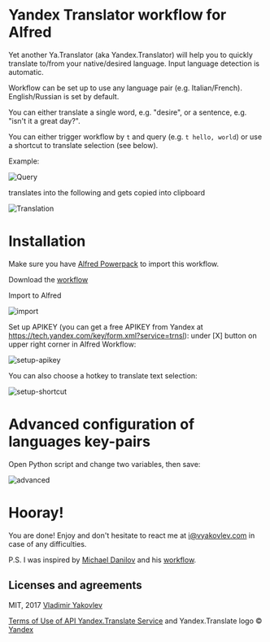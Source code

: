 # Yandex Translator workflow for Alfred

Yet another Ya.Translator (aka Yandex.Translator) will help you to quickly translate to/from your native/desired language. Input language detection is automatic.

Workflow can be set up to use any language pair (e.g. Italian/French). English/Russian is set by default.

You can either translate a single word, e.g. "desire", or a sentence, e.g. "isn't it a great day?".

You can either trigger workflow by `t` and query (e.g. `t hello, world`) or use a shortcut to translate selection (see below).

Example:

![Query](https://vyakovlev.com/projects/alfred/ya.translator/query.png)

translates into the following and gets copied into clipboard

![Translation](https://vyakovlev.com/projects/alfred/ya.translator/translation.png)

# Installation

Make sure you have [Alfred Powerpack](https://buy.alfredapp.com/) to import this workflow.

Download the [workflow](https://vyakovlev.com/projects/alfred/ya.translator/Ya.Translator.alfredworkflow)

Import to Alfred

![import](https://vyakovlev.com/projects/alfred/ya.translator/import.png)

Set up APIKEY (you can get a free APIKEY from Yandex at https://tech.yandex.com/key/form.xml?service=trnsl): under [X] button on upper right corner in Alfred Workflow:

![setup-apikey](https://vyakovlev.com/projects/alfred/ya.translator/setup-apikey.png)

You can also choose a hotkey to translate text selection:

![setup-shortcut](https://vyakovlev.com/projects/alfred/ya.translator/setup-shortcut.png)

# Advanced configuration of languages key-pairs

Open Python script and change two variables, then save:

![advanced](https://vyakovlev.com/projects/alfred/ya.translator/advanced.png)

# Hooray!

You are done! Enjoy and don't hesitate to react me at i@vyakovlev.com in case of any difficulties.

P.S. I was inspired by [Michael Danilov](https://danilov.me) and his [workflow](https://github.com/MichaelDanilov/alfred-yatranslate).

## Licenses and agreements

MIT, 2017 [Vladimir Yakovlev](https://vyakovlev.com)

[Terms of Use of API Yandex.Translate Service](https://yandex.ru/legal/translate_api/) and Yandex.Translate logo © [Yandex](https://www.yandex.ru/)